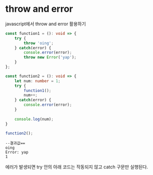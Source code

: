 # throw and error

javascript에서 throw and error 활용하기

```typescript
const function1 = (): void => {
    try {
        throw 'oing';
    } catch(error) {
        console.error(error);
        throw new Error('yap');
    }
};

const function2 = (): void => {
    let num: number = 1;
    try {
        function1();
        num++;
    } catch(error) {
        console.error(error);
    }
    
    console.log(num);
}

function2();
```

```
--결과값==
oing
Error: yap
1
```
에러가 발생되면 try 안의 아래 코드는 작동되지 않고 catch 구문만 실행된다.